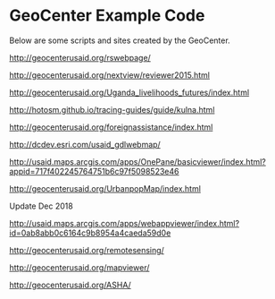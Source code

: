 # GeoCenter Example Code

Below are some scripts and sites created by the GeoCenter.

http://geocenterusaid.org/rswebpage/

http://geocenterusaid.org/nextview/reviewer2015.html

http://geocenterusaid.org/Uganda_livelihoods_futures/index.html

http://hotosm.github.io/tracing-guides/guide/kulna.html

http://geocenterusaid.org/foreignassistance/index.html

http://dcdev.esri.com/usaid_gdlwebmap/

http://usaid.maps.arcgis.com/apps/OnePane/basicviewer/index.html?appid=717f402245764751b6c97f5098523e46

http://geocenterusaid.org/UrbanpopMap/index.html

Update Dec 2018

http://usaid.maps.arcgis.com/apps/webappviewer/index.html?id=0ab8abb0c6164c9b8954a4caeda59d0e

http://geocenterusaid.org/remotesensing/

http://geocenterusaid.org/mapviewer/

http://geocenterusaid.org/ASHA/
